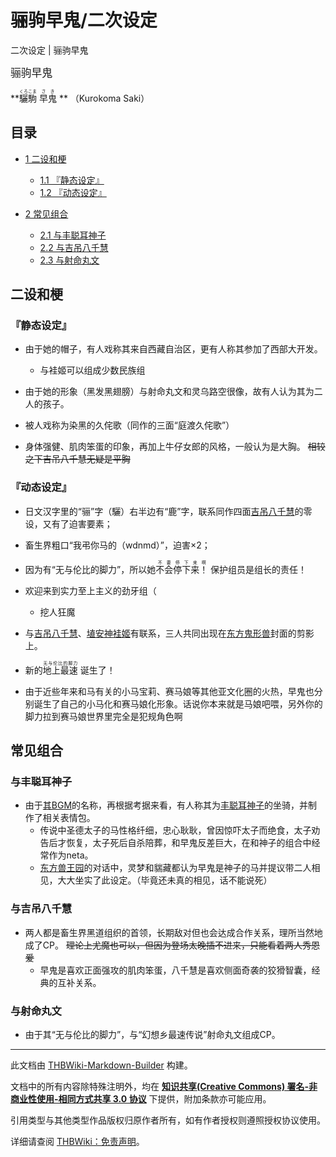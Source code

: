 # 骊驹早鬼/二次设定

<!-- source html: G:\repos\THBWiki-Markdown-Builder\THBWikiMarkdown\Temp\main\c\c9\ns0%3A%E9%AA%8A%E9%A9%B9%E6%97%A9%E9%AC%BC%2F%E4%BA%8C%E6%AC%A1%E8%AE%BE%E5%AE%9A.html -->

二次设定 | 骊驹早鬼

  
<big>骊驹早鬼</big>  

 **<ruby><rb>驪駒</rb><rp> (</rp><rt>くろこま</rt><rp>) </rp></ruby>
<ruby><rb>早鬼</rb><rp> (</rp><rt>さき</rt><rp>) </rp></ruby>
** （Kurokoma Saki）
  

## 目录

- [1 二设和梗](#二设和梗)

  - [1.1 『静态设定』](#『静态设定』)
  - [1.2 『动态设定』](#『动态设定』)



- [2 常见组合](#常见组合)

  - [2.1 与丰聪耳神子](#与丰聪耳神子)
  - [2.2 与吉吊八千慧](#与吉吊八千慧)
  - [2.3 与射命丸文](#与射命丸文)







## 二设和梗
### 『静态设定』
- 由于她的帽子，有人戏称其来自西藏自治区，更有人称其参加了西部大开发。
  - 与袿姬可以组成少数民族组

- 由于她的形象（黑发黑翅膀）与射命丸文和灵乌路空很像，故有人认为其为二人的孩子。
- 被人戏称为染黑的久侘歌（同作的三面“庭渡久侘歌”）
- 身体强健、肌肉笨蛋的印象，再加上牛仔女郎的风格，一般认为是大胸。 ~~相较之下吉吊八千慧无疑是平胸~~ 

### 『动态设定』
- 日文汉字里的“骊”字（驪）右半边有“鹿”字，联系同作四面[吉吊八千慧](./吉吊八千慧.md)的零设，又有了迫害要素；
- 畜生界粗口“我弔你马的（wdnmd）”，迫害×2；
- 因为有“无与伦比的脚力”，所以她<ruby><rb>不会停下来！</rb><rp> (</rp><rt>不要停下来啊</rt><rp>) </rp></ruby>
保护组员是组长的责任！
- 欢迎来到实力至上主义的劲牙组（
  - 挖人狂魔

- 与[吉吊八千慧](./吉吊八千慧.md)、[埴安神袿姬](./埴安神袿姬.md)有联系，三人共同出现在[东方鬼形兽](./东方鬼形兽.md)封面的剪影上。
- 新的<ruby><rb>地上最速</rb><rp> (</rp><rt>无与伦比的脚力</rt><rp>) </rp></ruby>
诞生了！
- 由于近些年来和马有关的小马宝莉、赛马娘等其他亚文化圈的火热，早鬼也分别诞生了自己的小马化和赛马娘化形象。话说你本来就是马娘吧喂，另外你的脚力拉到赛马娘世界里完全是犯规角色啊

## 常见组合
### 与丰聪耳神子
- 由于[其BGM](./圣德太子的天马_～_Dark_Pegasus.md)的名称，再根据考据来看，有人称其为[丰聪耳神子](./丰聪耳神子.md)的坐骑，并制作了相关表情包。
  - 传说中圣德太子的马性格纤细，忠心耿耿，曾因惊吓太子而绝食，太子劝告后才恢复，太子死后自杀陪葬，和早鬼反差巨大，在和神子的组合中经常作为neta。
  - [东方兽王园](./东方兽王园.md)的对话中，灵梦和貒藏都认为早鬼是神子的马并提议带二人相见，大大坐实了此设定。（毕竟还未真的相见，话不能说死）


### 与吉吊八千慧
- 两人都是畜生界黑道组织的首领，长期敌对但也会达成合作关系，理所当然地成了CP。 ~~理论上尤魔也可以，但因为登场太晚插不进来，只能看着两人秀恩爱~~ 
  - 早鬼是喜欢正面强攻的肌肉笨蛋，八千慧是喜欢侧面奇袭的狡猾智囊，经典的互补关系。


### 与射命丸文
- 由于其“无与伦比的脚力”，与“幻想乡最速传说”射命丸文组成CP。





---

此文档由 [THBWiki-Markdown-Builder](https://github.com/Delsin-Yu/THBWiki-Markdown-Builder) 构建。

文档中的所有内容除特殊注明外，均在 [**知识共享(Creative Commons) 署名-非商业性使用-相同方式共享 3.0 协议**](https://creativecommons.org/licenses/by-sa/3.0/deed.zh-hans) 下提供，附加条款亦可能应用。

引用类型与其他类型作品版权归原作者所有，如有作者授权则遵照授权协议使用。

详细请查阅 [THBWiki：免责声明](https://thbwiki.cc/THBWiki:%E5%85%8D%E8%B4%A3%E5%A3%B0%E6%98%8E)。

